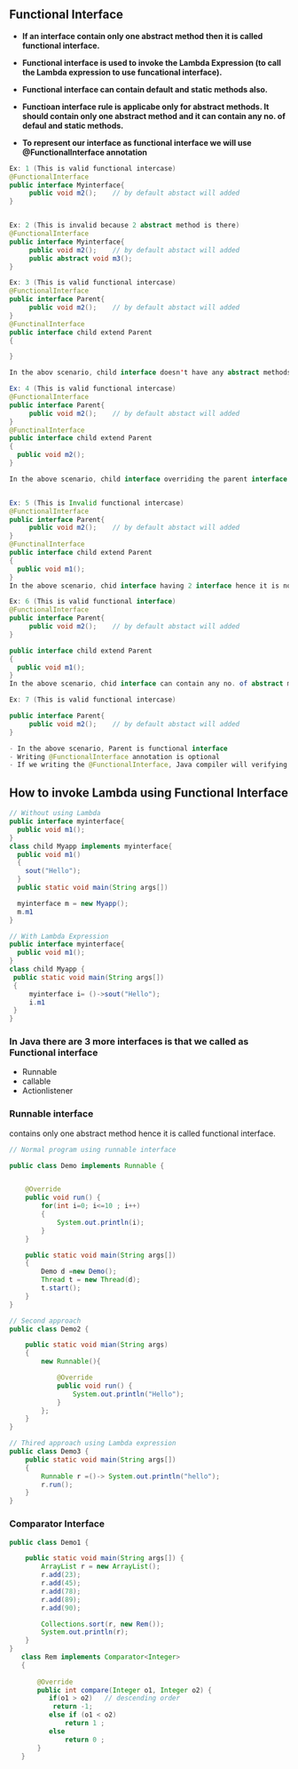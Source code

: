## Functional Interface

- **If an interface contain only one abstract method then it is called functional interface.**
- **Functional interface is used to invoke the Lambda Expression (to call the Lambda expression to use funcational interface).**
- **Functional interface can contain default and static methods also.**
- **Functioan interface rule is applicabe only for abstract methods. It should contain only one abstract method and it can contain any no. of defaul and static methods.**

- **To represent our interface as functional interface we will use @FunctionalInterface annotation**

``````java
Ex: 1 (This is valid functional intercase)
@FunctionalInterface
public interface Myinterface{
     public void m2();    // by default abstact will added
}


Ex: 2 (This is invalid because 2 abstract method is there)
@FunctionalInterface
public interface Myinterface{
     public void m2();    // by default abstact will added
     public abstract void m3();
}

Ex: 3 (This is valid functional intercase)
@FunctionalInterface
public interface Parent{
     public void m2();    // by default abstact will added
}
@FunctinalInterface
public interface child extend Parent
{

}

In the abov scenario, child interface doesn't have any abstract methods. child having access for Parent class abstract method hence child is also functional interface.

Ex: 4 (This is valid functional intercase)
@FunctionalInterface
public interface Parent{
     public void m2();    // by default abstact will added
}
@FunctinalInterface
public interface child extend Parent
{
  public void m2();
}

In the above scenario, child interface overriding the parent interface abstract method hence child is having only one abstract method.


Ex: 5 (This is Invalid functional intercase)
@FunctionalInterface
public interface Parent{
     public void m2();    // by default abstact will added
}
@FunctinalInterface
public interface child extend Parent
{
  public void m1();
}
In the above scenario, chid interface having 2 interface hence it is not functional interface

Ex: 6 (This is valid functional interface)
@FunctionalInterface
public interface Parent{
     public void m2();    // by default abstact will added
}

public interface child extend Parent
{
  public void m1();
}
In the above scenario, chid interface can contain any no. of abstract method because it is not having  @FunctionalInterface annotation

Ex: 7 (This is valid functional intercase)

public interface Parent{
     public void m2();    // by default abstact will added
}

- In the above scenario, Parent is functional interface 
- Writing @FunctionalInterface annotation is optional 
- If we writing the @FunctionalInterface, Java compiler will verifying that is valid functional interface or not

``````



## How to invoke Lambda using Functional Interface 


``````Java
// Without using Lambda
public interface myinterface{
  public void m1();
}
class child Myapp implements myinterface{
  public void m1()
  {
    sout("Hello");
  }
  public static void main(String args[])

  myinterface m = new Myapp();
  m.m1
}

// With Lambda Expression
public interface myinterface{
  public void m1();
}
class child Myapp {
 public static void main(String args[])
 {
     myinterface i= ()->sout("Hello");
     i.m1
 }
}
```````
### In Java there are 3 more interfaces is that we called as Functional interface

- Runnable
- callable 
- Actionlistener 


### Runnable interface
contains only one abstract method hence it is called functional interface.

``````java
// Normal program using runnable interface

public class Demo implements Runnable {


    @Override
    public void run() {
        for(int i=0; i<=10 ; i++)
        {
            System.out.println(i);
        }
    }

    public static void main(String args[])
    {
        Demo d =new Demo();
        Thread t = new Thread(d);
        t.start();
    }
}

// Second approach 
public class Demo2 {

    public static void mian(String args)
    {
        new Runnable(){

            @Override
            public void run() {
                System.out.println("Hello");
            }
        };
    }
}

// Thired approach using Lambda expression
public class Demo3 {
    public static void main(String args[])
    {
        Runnable r =()-> System.out.println("hello");
        r.run();
    }
}
``````
### Comparator Interface


``````java 
public class Demo1 {

    public static void main(String args[]) {
        ArrayList r = new ArrayList();
        r.add(23);
        r.add(45);
        r.add(78);
        r.add(89);
        r.add(90);

        Collections.sort(r, new Rem());
        System.out.println(r);
    }
}
   class Rem implements Comparator<Integer>
   {
  
       @Override
       public int compare(Integer o1, Integer o2) {
          if(o1 > o2)   // descending order 
           return -1;
          else if (o1 < o2)
              return 1 ;
          else
              return 0 ;
       }
   }
```````


